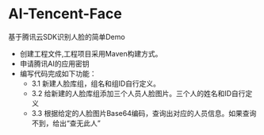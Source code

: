 # AI-Tencent-Face
基于腾讯云SDK识别人脸的简单Demo
- 创建工程文件,工程项目采用Maven构建方式。
- 申请腾讯AI的应用密钥 
- 编写代码完成如下功能： 
  - 3.1 新建人脸库组，组名和组ID自行定义。 
  - 3.2 给新建的人脸库组添加三个人员人脸图片。三个人的姓名和ID自行定义 
  - 3.3 根据给定的人脸图片Base64编码，查询出对应的人员信息。如果查询不到，给出“查无此人”